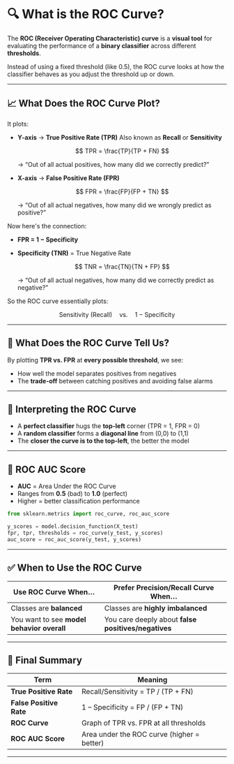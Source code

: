 

# 🔍 What is the ROC Curve?

The **ROC (Receiver Operating Characteristic) curve** is a **visual tool** for evaluating the performance of a **binary classifier** across different **thresholds**.

Instead of using a fixed threshold (like 0.5), the ROC curve looks at how the classifier behaves as you adjust the threshold up or down.

---

## 📈 What Does the ROC Curve Plot?

It plots:

* **Y-axis** → **True Positive Rate (TPR)**
  Also known as **Recall** or **Sensitivity**

  $$
  TPR = \frac{TP}{TP + FN}
  $$

  → “Out of all actual positives, how many did we correctly predict?”

* **X-axis** → **False Positive Rate (FPR)**

  $$
  FPR = \frac{FP}{FP + TN}
  $$

  → “Out of all actual negatives, how many did we wrongly predict as positive?”

Now here's the connection:

* **FPR = 1 − Specificity**
* **Specificity (TNR)** = True Negative Rate

  $$
  TNR = \frac{TN}{TN + FP}
  $$

  → “Out of all actual negatives, how many did we correctly predict as negative?”

So the ROC curve essentially plots:

$$
\text{Sensitivity (Recall)} \quad \text{vs.} \quad 1 - \text{Specificity}
$$

---

## 🎯 What Does the ROC Curve Tell Us?

By plotting **TPR vs. FPR** at **every possible threshold**, we see:

* How well the model separates positives from negatives
* The **trade-off** between catching positives and avoiding false alarms

---

## 🧠 Interpreting the ROC Curve

* A **perfect classifier** hugs the **top-left** corner (TPR = 1, FPR = 0)
* A **random classifier** forms a **diagonal line** from (0,0) to (1,1)
* The **closer the curve is to the top-left**, the better the model

---

## 🧮 ROC AUC Score

* **AUC** = Area Under the ROC Curve
* Ranges from **0.5** (bad) to **1.0** (perfect)
* Higher = better classification performance

```python
from sklearn.metrics import roc_curve, roc_auc_score

y_scores = model.decision_function(X_test)
fpr, tpr, thresholds = roc_curve(y_test, y_scores)
auc_score = roc_auc_score(y_test, y_scores)
```

---

## ✅ When to Use the ROC Curve

| Use ROC Curve When…                        | Prefer Precision/Recall Curve When…                 |
| ------------------------------------------ | --------------------------------------------------- |
| Classes are **balanced**                   | Classes are **highly imbalanced**                   |
| You want to see **model behavior overall** | You care deeply about **false positives/negatives** |

---

## 🧾 Final Summary

| Term                    | Meaning                                    |
| ----------------------- | ------------------------------------------ |
| **True Positive Rate**  | Recall/Sensitivity = TP / (TP + FN)        |
| **False Positive Rate** | 1 – Specificity = FP / (FP + TN)           |
| **ROC Curve**           | Graph of TPR vs. FPR at all thresholds     |
| **ROC AUC Score**       | Area under the ROC curve (higher = better) |

---
